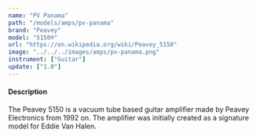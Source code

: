 ```yaml
---
name: "PV Panama"
path: "/models/amps/pv-panama"
brand: "Peavey"
model: "5150®"
url: "https://en.wikipedia.org/wiki/Peavey_5150"
image: "../../../images/amps/pv-panama.png"
instrument: ["Guitar"]
update: ["1.0"]
---
```

#### Description
The Peavey 5150 is a vacuum tube based guitar amplifier made by Peavey Electronics from 1992 on. The amplifier was initially created as a signature model for Eddie Van Halen.